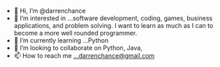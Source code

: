 - 👋 Hi, I’m @darrenchance
- 👀 I’m interested in ...software development, coding, games, business applications, and problem solving. I want to learn as much as I can to become a more well rounded programmer.
- 🌱 I’m currently learning ...Python
- 💞️ I’m looking to collaborate on Python, Java, 
- 📫 How to reach me ...darrenchance@gmail.com

<!---
darrenchance/darrenchance is a ✨ special ✨ repository because its `README.md` (this file) appears on your GitHub profile.
You can click the Preview link to take a look at your changes.
--->
